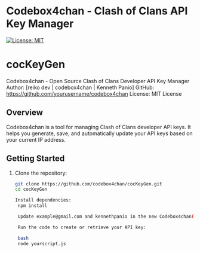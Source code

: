 # Codebox4chan - Clash of Clans API Key Manager

[![License: MIT](https://img.shields.io/badge/License-MIT-yellow.svg)](https://opensource.org/licenses/MIT)

# cocKeyGen

Codebox4chan - Open Source Clash of Clans Developer API Key Manager
Author: [reiko dev | codebox4chan | Kenneth Panio]
GitHub: https://github.com/yourusername/codebox4chan
License: MIT License


## Overview

Codebox4chan is a tool for managing Clash of Clans developer API keys. It helps you generate, save, and automatically update your API keys based on your current IP address.

## Getting Started

1. Clone the repository:

   ```bash
   git clone https://github.com/codebox4chan/cocKeyGen.git
   cd cocKeyGen

   Install dependencies:
    npm install

    Update example@gmail.com and kennethpanio in the new Codebox4chan("example@gmail.com", "kennethpanio") with your Clash of Clans developer account email and password.

    Run the code to create or retrieve your API key:

    bash
    node yourscript.js

   

